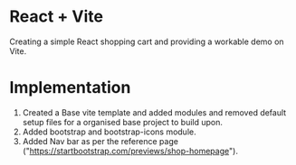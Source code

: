 # React + Vite

Creating a simple React shopping cart and providing a workable demo on Vite.

# Implementation

1. Created a Base vite template and added modules and removed default setup files for a organised base project to build upon.
2. Added bootstrap and bootstrap-icons module.
3. Added Nav bar as per the reference page ("https://startbootstrap.com/previews/shop-homepage").